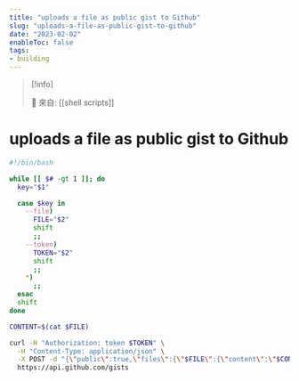 ```yaml
---
title: "uploads a file as public gist to Github"
slug: "uploads-a-file-as-public-gist-to-github"
date: "2023-02-02"
enableToc: false
tags:
- building
---
```


> [!info]
>
> 🌱 來自: [[shell scripts]]

# uploads a file as public gist to Github

```sh
#!/bin/bash

while [[ $# -gt 1 ]]; do
  key="$1"

  case $key in
    --file)
      FILE="$2"
      shift
      ;;
    --token)
      TOKEN="$2"
      shift
      ;;
    *)
      ;;
  esac
  shift
done

CONTENT=$(cat $FILE)

curl -H "Authorization: token $TOKEN" \
  -H "Content-Type: application/json" \
  -X POST -d "{\"public\":true,\"files\":{\"$FILE\":{\"content\":\"$CONTENT\"}}}" \
  https://api.github.com/gists
```
